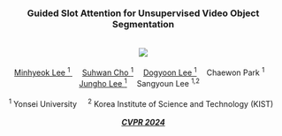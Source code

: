 <div align="center">

<h3> Guided Slot Attention for Unsupervised Video Object Segmentation
 </h3> 
 <br/>
  <a href='https://arxiv.org/abs/2303.08314'><img src='https://img.shields.io/badge/ArXiv-2303.08314-red' /></a> 
  <br/>
  <br/>
<div>
    <a href='https://hydragon.co.kr' target='_blank'>Minhyeok Lee <sup> 1</sup> </a>&emsp;
    <a href='https://suhwan-cho.github.io' target='_blank'>Suhwan Cho <sup> 1</sup></a>&emsp;
    <a href='https://dogyoonlee.github.io' target='_blank'>Dogyoon Lee <sup> 1</sup></a>&emsp;
    <a target='_blank'>Chaewon Park <sup> 1</sup></a>&emsp;
    <a href='https://jho-yonsei.github.io' target='_blank'>Jungho Lee <sup> 1</sup></a>&emsp;
    <a target='_blank'>Sangyoun Lee <sup>1,2</sup></a>&emsp;
</div>
<br>
<div>
                      <sup>1</sup> Yonsei University &nbsp;&nbsp;&nbsp;
                      <sup>2</sup> Korea Institute of Science and Technology (KIST) &nbsp;
</div>
<br>
<i><strong><a href='https://cvpr.thecvf.com' target='_blank'>CVPR 2024</a></strong></i>
<br>
<br>
</div>

